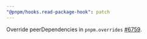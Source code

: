 ```yaml
---
"@pnpm/hooks.read-package-hook": patch
---
```


Override peerDependencies in `pnpm.overrides` [#6759](https://github.com/pnpm/pnpm/issues/6759).
